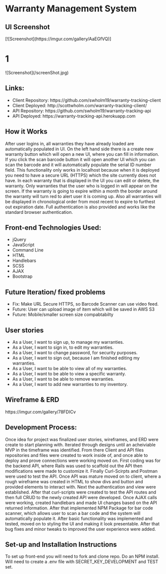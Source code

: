 <h1>Warranty Management System</h1>

<h2>UI Screenshot</h2>
[![Screenshot](https://imgur.com/gallery/AaEGfVQ)]
<h1>1</h1>
![Screenshot](/screenShot.jpg)

<h2>Links:</h2>
<ul>
  <li>Client Repository: https://github.com/swholm19/warranty-tracking-client</li>
  <li>Client Deployed: http://scottwholm.com/warranty-tracking-client/</li>
  <li>API Repository: https://github.com/swholm19/warranty-tracking-api</li>
  <li>API Deployed: https://warranty-tracking-api.herokuapp.com</li>
</ul>

<h2>How it Works</h2>
<p>After user logins in, all warranties they have already loaded are automatically
populated in UI. On the left hand side there is a create new warranty button which
will open a new UI, where you can fill in information. If you click the scan
barcode button it will open another UI which you can scan the barcode and it will
automatically populate the serial ID number field. This functionality only works
in localhost because when it is deployed you need to have a secure URL (HTTPS)
which the site currently does not have. In each warranty that is displayed
in the UI you can edit or delete, the warranty. Only warranties that the user who
is logged in will appear on the screen. If the warranty is going to expire within
a month the border around the warranty will turn red to alert user it is coming up.
Also all warranties will be displayed in chronological order from most recent
to expire to furthest out expiration date. Full authentication is also provided and
works like the standard browser authentication.</p>

<h2>Front-end Technologies Used:</h2>
<ul>
  <li>jQuery</li>
  <li>JavaScript</li>
  <li>Command Line</li>
  <li>HTML</li>
  <li>Handlebars</li>
  <li>SCSS</li>
  <li>AJAX</li>
  <li>Bootstrap</li>
</ul>

<h2>Future Iteration/ fixed problems</h2>
<ul>
  <li>Fix: Make URL Secure HTTPS, so Barcode Scanner can use video feed.</li>
  <li>Future: User can upload image of item which will be saved in AWS S3</li>
  <li>Future: Mobile/smaller screen size compabtabilty</li>
</ul>

<h2>User stories</h2>
<ul>
  <li>As a User, I want to sign up, to manage my warranties.</li>
  <li>As a User, I want to sign in, to edit my warranties.</li>
  <li>As a User, I want to change password, for security purposes.</li>
  <li>As a User, I want to sign out, because I am finished editing my warranties.</li>
  <li>As a User, I want to be able to view all of my warranties.</li>
  <li>As a User, I want to be able to view a specific warranty.</li>
  <li>As a User, I want to be able to remove warranties.</li>
  <li>As a User, I want to add new warranties to my inventory.</li>
</ul>

<h2>Wireframe & ERD</h2>
https://imgur.com/gallery/78FDICv

<h2>Development Process:</h2>
<p>Once idea for project was finalized user stories, wireframes, and ERD were create
to start planning with. Iterated through designs until an acheiviable MVP in the
timeframe was identified. From there Client and API files repositories and files
were created to work inside of, and once able to deploy and prove connections
were working moved on. First coding was for the backend API, where Rails was
used to scaffold out the API then modifications were made to customize it. Finally
Curl-Scirpts and Postman were used to test the API. Once API was mature moved on to
client, where a rough wireframe was created in HTML to show divs and button and
provided elements to interact with. Next the authentication and view were established.
After that curl-scripts were created to test the API routes and then full CRUD
to the newly created API were developed. Once AJAX calls were working, created
handlebars and made UI changes based on the API returned information. After that
implemented NPM Package for bar code scanner, which allows user to scan a
bar code and the system will automatically populate it. After basic functionality was
implemented and tested, moved on to styling the UI and making it look presentable.
After that bug fixes and minor tweaks to improved the user experience were
added.</p>

<h2>Set-up and Installation Instructions</h2>
<p>To set up front-end you will need to fork and clone repo. Do an NPM install.
Will need to create a .env file with SECRET_KEY_DEVELOPMENT and TEST set.</p>

